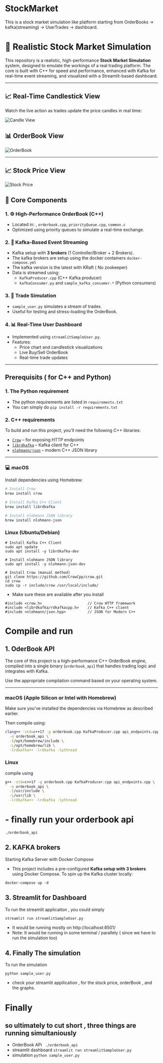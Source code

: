 # StockMarket
This is a stock market simulation like platform starting from OrderBooks -> kafka(streaming) -> UserTrades -> dashboard.

# 🏦 Realistic Stock Market Simulation

This repository is a realistic, high-performance **Stock Market Simulation** system, designed to emulate the workings of a real trading platform. The core is built with C++ for speed and performance, enhanced with Kafka for real-time event streaming, and visualized with a Streamlit-based dashboard.

---

## 📈 Real-Time Candlestick View



Watch the live action as trades update the price candles in real time:

![Candle View](https://raw.githubusercontent.com/KalyanSekhar7/StockMarket/main/Screen%20Recording%20candle.gif)

## 📊 OrderBook View

![OrderBook](https://raw.githubusercontent.com/KalyanSekhar7/StockMarket/main/Screen%20Recording%20orderbook.gif)

---

## 📈 Stock Price View

![Stock Price](https://raw.githubusercontent.com/KalyanSekhar7/StockMarket/main/Screen%20Recording%20stock_price.gif)


## 🔧 Core Components

### 1. ⚙️ High-Performance OrderBook (C++)
- Located in: , `orderbook.cpp`, `priorityQueue.cpp`, `common.c`
- Optimized using priority queues to simulate a real-time exchange.

### 2. 🔄 Kafka-Based Event Streaming
- Kafka setup with **3 brokers** (1 Controller/Broker + 2 Brokers).
- The kafka brokers are setup using the docker containers `docker-compose.yml`
- The kafka version is the latest with KRaft ( No zookeeper)
- Data is streamed using:
  - `KafkaProducer.cpp` (C++ Kafka producer)
  - `kafkaConsumer.py` and `sample_kafka_consumer.*` (Python consumers)

### 3. 🎯 Trade Simulation
- `sample_user.py` simulates a stream of trades.
- Useful for testing and stress-loading the OrderBook.

### 4. 📊 Real-Time User Dashboard
- Implemented using `streamlitSampleUser.py`.
- Features:
  - Price chart and candlestick visualizations
  - Live Buy/Sell OrderBook
  - Real-time trade updates

---

## Prerequisits ( for C++ and Python)

### 1. The Python requirement
- The python requirements are listed in `requirements.txt`
- You can simply do `pip install -r requirements.txt`

### 2. C++ requirements

To build and run this project, you'll need the following C++ libraries:

- [`Crow`](https://github.com/CrowCpp/crow) – for exposing HTTP endpoints
- [`librdkafka`](https://github.com/edenhill/librdkafka) – Kafka client for C++
- [`nlohmann/json`](https://github.com/nlohmann/json) – modern C++ JSON library

---

### 💻 macOS

Install dependencies using Homebrew:

```bash
# Install Crow
brew install crow

# Install Kafka C++ Client
brew install librdkafka

# Install nlohmann JSON library
brew install nlohmann-json

```


### Linux (Ubuntu/Debian)
```
# Install Kafka C++ Client
sudo apt update
sudo apt install -y librdkafka-dev

# Install nlohmann JSON library
sudo apt install -y nlohmann-json-dev

# Install Crow (manual method)
git clone https://github.com/CrowCpp/crow.git
cd crow
sudo cp -r include/crow /usr/local/include/
```


- Make sure these are available after you install
```
#include <crow.h>                     // Crow HTTP framework
#include <librdkafka/rdkafkacpp.h>    // Kafka C++ client
#include <nlohmann/json.hpp>          // JSON for Modern C++
```


# Compile and run 
## 1. OderBook API

The core of this project is a high-performance C++ OrderBook engine, compiled into a single binary (`orderbook_api`) that handles trading logic and integrates with Kafka.

Use the appropriate compilation command based on your operating system.

---

###  macOS (Apple Silicon or Intel with Homebrew)

Make sure you've installed the dependencies via Homebrew as described earlier.

Then compile using:

```bash
clang++ -std=c++17 -g orderbook.cpp KafkaProducer.cpp api_endpoints.cpp \
  -o orderbook_api \
  -I/opt/homebrew/include \
  -L/opt/homebrew/lib \
  -lrdkafka++ -lrdkafka -lpthread
```


### Linux

compile using 

```bash
g++ -std=c++17 -g orderbook.cpp KafkaProducer.cpp api_endpoints.cpp \
  -o orderbook_api \
  -I/usr/include \
  -L/usr/lib \
  -lrdkafka++ -lrdkafka -lpthread

```

# - finally run your orderbook api 
  ```
./orderbook_api
```


## 2. KAFKA brokers
Starting Kafka Server with Docker Compose

- This project includes a pre-configured **Kafka setup with 3 brokers** using Docker Compose. To spin up the Kafka cluster locally:

```
docker-compose up -d
```

## 3. Streamlit for Dashboard

To run the streamlit applicaiton , you could simply

```streamlit run streamlitSampleUser.py```

- It would be running mostly on http://localhost:8501/ 
- Note: It would be running in some terminal / parallely ( since we have to run the simulation too)

## 4. Finally The simulation

To run the simulation

```python sample_user.py```

- check your streamlit appilication , for the stock price, orderBook , and the graphs.


# Finally 
## so ultimately to cut short , three things are running simultaniously
- OrderBook APi  ``` ./orderbook_api```
- streamlit dashboard ```streamlit run streamlitSampleUser.py```
- simulation ```python sample_user.py```







